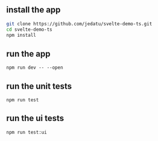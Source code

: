 ## install the app
```bash
git clone https://github.com/jedatu/svelte-demo-ts.git
cd svelte-demo-ts
npm install
```

## run the app
`npm run dev -- --open`

## run the unit tests
`npm run test`

## run the ui tests
`npm run test:ui`